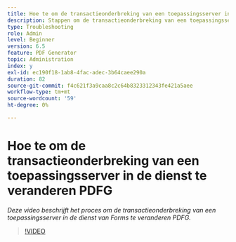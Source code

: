 ```yaml
---
title: Hoe te om de transactieonderbreking van een toepassingsserver in de dienst te veranderen PDFG
description: Stappen om de transactieonderbreking van een toepassingsserver voor PDF Generator te verhogen of te verminderen
type: Troubleshooting
role: Admin
level: Beginner
version: 6.5
feature: PDF Generator
topic: Administration
index: y
exl-id: ec190f18-1ab8-4fac-adec-3b64caee290a
duration: 82
source-git-commit: f4c621f3a9caa8c2c64b8323312343fe421a5aee
workflow-type: tm+mt
source-wordcount: '59'
ht-degree: 0%

---
```


# Hoe te om de transactieonderbreking van een toepassingsserver in de dienst te veranderen PDFG

*Deze video beschrijft het proces om de transactieonderbreking van een toepassingsserver in de dienst van Forms te veranderen PDFG.*

>[!VIDEO](https://video.tv.adobe.com/v/335555?quality=12&learn=on)
